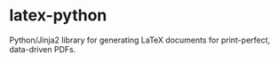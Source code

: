 latex-python
============

Python/Jinja2 library for generating LaTeX documents for print-perfect, data-driven PDFs.
